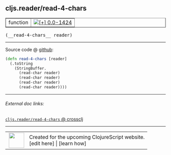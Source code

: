 ## cljs.reader/read-4-chars



 <table border="1">
<tr>
<td>function</td>
<td><a href="https://github.com/cljsinfo/cljs-api-docs/tree/0.0-1424"><img valign="middle" alt="[+] 0.0-1424" title="Added in 0.0-1424" src="https://img.shields.io/badge/+-0.0--1424-lightgrey.svg"></a> </td>
</tr>
</table>


 <samp>
(__read-4-chars__ reader)<br>
</samp>

---







Source code @ [github](https://github.com/clojure/clojurescript/blob/r3149/src/cljs/cljs/reader.cljs#L173-L179):

```clj
(defn read-4-chars [reader]
  (.toString
    (StringBuffer.
      (read-char reader)
      (read-char reader)
      (read-char reader)
      (read-char reader))))
```

<!--
Repo - tag - source tree - lines:

 <pre>
clojurescript @ r3149
└── src
    └── cljs
        └── cljs
            └── <ins>[reader.cljs:173-179](https://github.com/clojure/clojurescript/blob/r3149/src/cljs/cljs/reader.cljs#L173-L179)</ins>
</pre>

-->

---



###### External doc links:

[`cljs.reader/read-4-chars` @ crossclj](http://crossclj.info/fun/cljs.reader.cljs/read-4-chars.html)<br>

---

 <table>
<tr><td>
<img valign="middle" align="right" width="48px" src="http://i.imgur.com/Hi20huC.png">
</td><td>
Created for the upcoming ClojureScript website.<br>
[edit here] | [learn how]
</td></tr></table>

[edit here]:https://github.com/cljsinfo/cljs-api-docs/blob/master/cljsdoc/cljs.reader_read-4-chars.cljsdoc
[learn how]:https://github.com/cljsinfo/cljs-api-docs/wiki/cljsdoc-files

<!--

This information was too distracting to show to readers, but I'll leave it
commented here since it is helpful to:

- pretty-print the data used to generate this document
- and show how to retrieve that data



The API data for this symbol:

```clj
{:ns "cljs.reader",
 :name "read-4-chars",
 :type "function",
 :signature ["[reader]"],
 :source {:code "(defn read-4-chars [reader]\n  (.toString\n    (StringBuffer.\n      (read-char reader)\n      (read-char reader)\n      (read-char reader)\n      (read-char reader))))",
          :title "Source code",
          :repo "clojurescript",
          :tag "r3149",
          :filename "src/cljs/cljs/reader.cljs",
          :lines [173 179]},
 :full-name "cljs.reader/read-4-chars",
 :full-name-encode "cljs.reader_read-4-chars",
 :history [["+" "0.0-1424"]]}

```

Retrieve the API data for this symbol:

```clj
;; from Clojure REPL
(require '[clojure.edn :as edn])
(-> (slurp "https://raw.githubusercontent.com/cljsinfo/cljs-api-docs/catalog/cljs-api.edn")
    (edn/read-string)
    (get-in [:symbols "cljs.reader/read-4-chars"]))
```

-->
